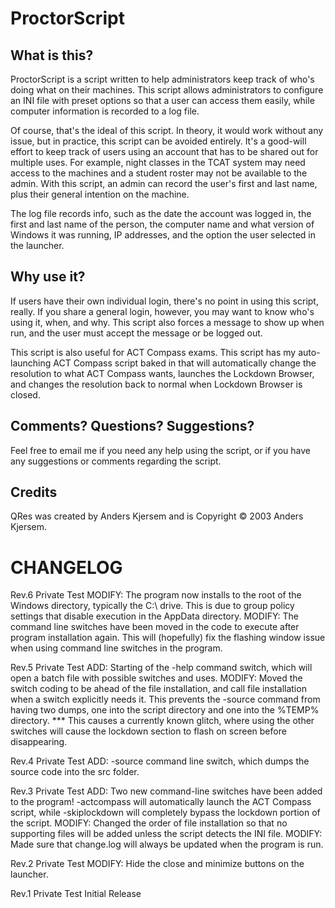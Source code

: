 ProctorScript
=============

What is this?
-------------
ProctorScript is a script written to help administrators keep track of who's doing what on their machines.  This script allows administrators to configure an INI file with preset options so that a user can access them easily, while computer information is recorded to a log file.

Of course, that's the ideal of this script.  In theory, it would work without any issue, but in practice, this script can be avoided entirely.  It's a good-will effort to keep track of users using an account that has to be shared out for multiple uses.  For example, night classes in the TCAT system may need access to the machines and a student roster may not be available to the admin.  With this script, an admin can record the user's first and last name, plus their general intention on the machine.

The log file records info, such as the date the account was logged in, the first and last name of the person, the computer name and what version of Windows it was running, IP addresses, and the option the user selected in the launcher.

Why use it?
-----------
If users have their own individual login, there's no point in using this script, really.  If you share a general login, however, you may want to know who's using it, when, and why.  This script also forces a message to show up when run, and the user must accept the message or be logged out.

This script is also useful for ACT Compass exams.  This script has my auto-launching ACT Compass script baked in that will automatically change the resolution to what ACT Compass wants, launches the Lockdown Browser, and changes the resolution back to normal when Lockdown Browser is closed.

Comments?  Questions?  Suggestions?
-----------------------------------
Feel free to email me if you need any help using the script, or if you have any suggestions or comments regarding the script.

Credits
-------
QRes was created by Anders Kjersem and is Copyright © 2003 Anders Kjersem.

CHANGELOG
=========
Rev.6 Private Test
	MODIFY: The program now installs to the root of the Windows
	directory, typically the C:\ drive.  This is due to group
	policy settings that disable execution in the AppData
	directory.
	MODIFY: The command line switches have been moved in the code
	to execute after program installation again.  This will
	(hopefully) fix the flashing window issue when using command
	line switches in the program.

Rev.5 Private Test
	ADD: Starting of the -help command switch, which will
	open a batch file with possible switches and uses.
	MODIFY: Moved the switch coding to be ahead of the file
	installation, and call file installation when a switch
	explicitly needs it.  This prevents the -source command from
	having two dumps, one into the script directory and one into
	the %TEMP% directory.
	*** This causes a currently known glitch, where using the
	other switches will cause the lockdown section to flash
	on screen before disappearing.

Rev.4 Private Test
	ADD: -source command line switch, which dumps the source
	code into the src folder.

Rev.3 Private Test
	ADD: Two new command-line switches have been added to the
	program! -actcompass will automatically launch the ACT
	Compass script, while -skiplockdown will completely bypass
	the lockdown portion of the script.
	MODIFY: Changed the order of file installation so that no
	supporting files will be added unless the script detects
	the INI file.
	MODIFY: Made sure that change.log will always be updated
	when the program is run.

Rev.2 Private Test
	MODIFY: Hide the close and minimize buttons on the launcher.

Rev.1 Private Test
	Initial Release